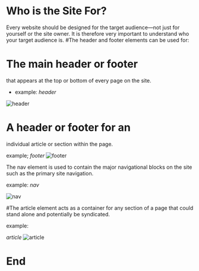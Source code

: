 # Who is the Site For?
Every website should be designed for the
target audience—not just for yourself or the
site owner. It is therefore very important to
understand who your target audience is.
#The header and footer
elements can be used for:

# The main header or footer
that appears at the top or
bottom of every page on the
site.

* example:
*header*

![header](https://scontent.famm2-3.fna.fbcdn.net/v/t1.0-9/157666523_799925374210348_7767587557696955918_n.jpg?_nc_cat=111&ccb=3&_nc_sid=730e14&_nc_eui2=AeFZuFXZZZCfOaQeeqeEOP6xgePfrRtGO2-B49-tG0Y7b8SfmA1I74T0TT1ZG4KTqIpN0Vh7TArwys-Yd5hs1h1W&_nc_ohc=77mE0Z0wBNoAX-mgbJ3&_nc_ht=scontent.famm2-3.fna&oh=300aecdda9a484a3f8db22c54ca356b5&oe=60673557)
 


# A header or footer for an
individual article or
section within the page.

example;
*footer*
 ![footer](https://scontent.famm2-3.fna.fbcdn.net/v/t1.0-9/158149852_799925367543682_6179700196325688382_n.jpg?_nc_cat=110&ccb=3&_nc_sid=730e14&_nc_eui2=AeEmXHneq_6ppReTZ_j5Nljz25Zo0vwalKbblmjS_BqUph4sdHSSPNcCvru-42LS_N6Ze3clKU9G2eelH6_utMOh&_nc_ohc=ffqAPI2HKMQAX9mVj6h&_nc_ht=scontent.famm2-3.fna&oh=445a96eaa88a3d045c7f98b77299bcf7&oe=6067D406)

The nav element is used to
contain the major navigational
blocks on the site such as the
primary site navigation.

example:
*nav*

![nav](https://scontent.famm2-3.fna.fbcdn.net/v/t1.0-9/158008085_799925447543674_8784773635945138447_n.jpg?_nc_cat=105&ccb=3&_nc_sid=730e14&_nc_eui2=AeGOwiMKmMpuP5hk6VtAJz-pOG0Mz-peutw4bQzP6l663FLVzdEb4kkhwM5cSUazHbF-rkWG3-GfZyT3JxSVAoNq&_nc_ohc=588eq2uYozEAX_hiak_&_nc_ht=scontent.famm2-3.fna&oh=7539782e8e3186e34605639c241518fa&oe=6069A2BF)

#The article element acts as
a container for any section of a
page that could stand alone and
potentially be syndicated.
 
example:

*article*
![article](https://scontent.famm2-3.fna.fbcdn.net/v/t1.0-9/157695007_799925407543678_5590594186156767688_n.jpg?_nc_cat=101&ccb=3&_nc_sid=730e14&_nc_eui2=AeG5XHhfcvQdDlVg1mXsMGs9eYa8etyy_SZ5hrx63LL9Jhq-w876YAKb5t88taOkFe2jVr96gJsqK2AlStaVTO_4&_nc_ohc=tT7Whq8NEHEAX_yXzFK&_nc_ht=scontent.famm2-3.fna&oh=85dd6b99b67e7937bedbf57dee6f7f23&oe=6067FB1D)

# End